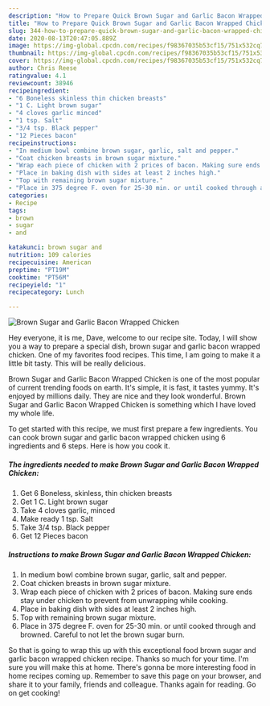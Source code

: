 ```yaml
---
description: "How to Prepare Quick Brown Sugar and Garlic Bacon Wrapped Chicken"
title: "How to Prepare Quick Brown Sugar and Garlic Bacon Wrapped Chicken"
slug: 344-how-to-prepare-quick-brown-sugar-and-garlic-bacon-wrapped-chicken
date: 2020-08-13T20:47:05.889Z
image: https://img-global.cpcdn.com/recipes/f98367035b53cf15/751x532cq70/brown-sugar-and-garlic-bacon-wrapped-chicken-recipe-main-photo.jpg
thumbnail: https://img-global.cpcdn.com/recipes/f98367035b53cf15/751x532cq70/brown-sugar-and-garlic-bacon-wrapped-chicken-recipe-main-photo.jpg
cover: https://img-global.cpcdn.com/recipes/f98367035b53cf15/751x532cq70/brown-sugar-and-garlic-bacon-wrapped-chicken-recipe-main-photo.jpg
author: Chris Reese
ratingvalue: 4.1
reviewcount: 38946
recipeingredient:
- "6 Boneless skinless thin chicken breasts"
- "1 C. Light brown sugar"
- "4 cloves garlic minced"
- "1 tsp. Salt"
- "3/4 tsp. Black pepper"
- "12 Pieces bacon"
recipeinstructions:
- "In medium bowl combine brown sugar, garlic, salt and pepper."
- "Coat chicken breasts in brown sugar mixture."
- "Wrap each piece of chicken with 2 prices of bacon. Making sure ends stay under chicken to prevent from unwrapping while cooking."
- "Place in baking dish with sides at least 2 inches high."
- "Top with remaining brown sugar mixture."
- "Place in 375 degree F. oven for 25-30 min. or until cooked through and browned. Careful to not let the brown sugar burn."
categories:
- Recipe
tags:
- brown
- sugar
- and

katakunci: brown sugar and 
nutrition: 109 calories
recipecuisine: American
preptime: "PT19M"
cooktime: "PT56M"
recipeyield: "1"
recipecategory: Lunch

---
```



![Brown Sugar and Garlic Bacon Wrapped Chicken](https://img-global.cpcdn.com/recipes/f98367035b53cf15/751x532cq70/brown-sugar-and-garlic-bacon-wrapped-chicken-recipe-main-photo.jpg)

Hey everyone, it is me, Dave, welcome to our recipe site. Today, I will show you a way to prepare a special dish, brown sugar and garlic bacon wrapped chicken. One of my favorites food recipes. This time, I am going to make it a little bit tasty. This will be really delicious.



Brown Sugar and Garlic Bacon Wrapped Chicken is one of the most popular of current trending foods on earth. It's simple, it is fast, it tastes yummy. It's enjoyed by millions daily. They are nice and they look wonderful. Brown Sugar and Garlic Bacon Wrapped Chicken is something which I have loved my whole life.


To get started with this recipe, we must first prepare a few ingredients. You can cook brown sugar and garlic bacon wrapped chicken using 6 ingredients and 6 steps. Here is how you cook it.

<!--inarticleads1-->

##### The ingredients needed to make Brown Sugar and Garlic Bacon Wrapped Chicken:

1. Get 6 Boneless, skinless, thin chicken breasts
1. Get 1 C. Light brown sugar
1. Take 4 cloves garlic, minced
1. Make ready 1 tsp. Salt
1. Take 3/4 tsp. Black pepper
1. Get 12 Pieces bacon




<!--inarticleads2-->

##### Instructions to make Brown Sugar and Garlic Bacon Wrapped Chicken:

1. In medium bowl combine brown sugar, garlic, salt and pepper.
1. Coat chicken breasts in brown sugar mixture.
1. Wrap each piece of chicken with 2 prices of bacon. Making sure ends stay under chicken to prevent from unwrapping while cooking.
1. Place in baking dish with sides at least 2 inches high.
1. Top with remaining brown sugar mixture.
1. Place in 375 degree F. oven for 25-30 min. or until cooked through and browned. Careful to not let the brown sugar burn.




So that is going to wrap this up with this exceptional food brown sugar and garlic bacon wrapped chicken recipe. Thanks so much for your time. I'm sure you will make this at home. There's gonna be more interesting food in home recipes coming up. Remember to save this page on your browser, and share it to your family, friends and colleague. Thanks again for reading. Go on get cooking!
